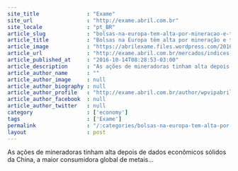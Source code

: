 ```yaml
---
site_title               : "Exame"
site_url                 : "http://exame.abril.com.br"
site_locale              : "pt_BR"
article_slug             : "bolsas-na-europa-tem-alta-por-mineracao-e-telecomunicacao"
article_title            : "Bolsas na Europa têm alta por mineração e telecomunicação"
article_image            : "https://abrilexame.files.wordpress.com/2016/10/size_960_16_9_mercado-financeiro.jpg?quality=70&strip=all&w=960"
article_url              : "http://exame.abril.com.br/mercados/indices-sobem-impulsionados-por-mineracao-e-telecomunicacao/"
article_published_at     : "2016-10-14T08:28:53-03:00"
article_description      : "As ações de mineradoras tinham alta depois de dados econômicos sólidos da China, a maior consumidora global de metais..."
article_author_name      : ""
article_author_image     : null
article_author_biography : null
article_author_profile   : "http://exame.abril.com.br/author/wpvipabril/"
article_author_facebook  : null
article_author_twitter   : null
category                 : ['economy']
tags                     : ['Exame']
permalink                : "/:categories/bolsas-na-europa-tem-alta-por-mineracao-e-telecomunicacao/"
layout                   : post
---
```


As ações de mineradoras tinham alta depois de dados econômicos sólidos da China, a maior consumidora global de metais...
